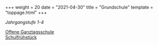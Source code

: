 +++
weight = 20
date = "2021-04-30"
title = "Grundschule"
template = "toppage.html"
+++

_Jahrgangstufe 1-4_

[Offene Ganztagsschule](../schullebenseiten/ogts-grundschule)  
[Schulfrühstück](/schullebenseiten/schulfruehstueck/)   

